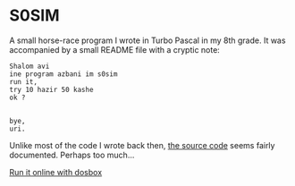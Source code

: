# S0SIM

A small horse-race program I wrote in Turbo Pascal in my 8th grade.
It was accompanied by a small README file with a cryptic note:

```
Shalom avi
ine program azbani im s0sim
run it,
try 10 hazir 50 kashe
ok ?


bye,
uri.
```

Unlike most of the code I wrote back then, [the source code](source/S0SIM.PAS) seems fairly 
documented. Perhaps too much...

[Run it online with dosbox](https://urish.github.io/s0sim)
